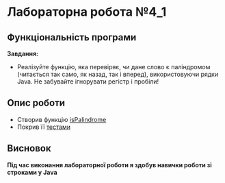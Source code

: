 # Лабораторна робота №4_1

## Функціональність програми

**Завдання:**

- Реалізуйте функцію, яка перевіряє, чи дане слово є паліндромом (читається так само, як назад, так і вперед), використовуючи рядки Java. Не забувайте ігнорувати регістр і пробіли!

## Опис роботи

- Створив функцію [isPalindrome]
- Покрив її [тестами]

## Висновок

**Під час виконання лабораторної роботи я здобув навички роботи зі строками у Java**

[isPalindrome]: Palindrome.java
[тестами]: ../../../../../test/java/org/example/lab_4_1/PalindromeTest.java